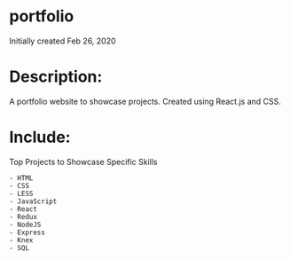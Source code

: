 # portfolio

Initially created Feb 26, 2020

# Description:

A portfolio website to showcase projects. Created using React.js and CSS.

# Include:

Top Projects to Showcase Specific Skills

    - HTML
    - CSS
    - LESS
    - JavaScript
    - React
    - Redux
    - NodeJS
    - Express
    - Knex
    - SQL

